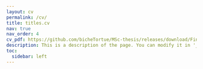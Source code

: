 ```yaml
---
layout: cv
permalink: /cv/
title: titles.cv
nav: true
nav_order: 4
cv_pdf: https://github.com/bicheTortue/MSc-thesis/releases/download/Final/thesis.pdf
description: This is a description of the page. You can modify it in '_pages/cv.md'. You can also change or remove the top pdf download button.
toc:
  sidebar: left
---
```


